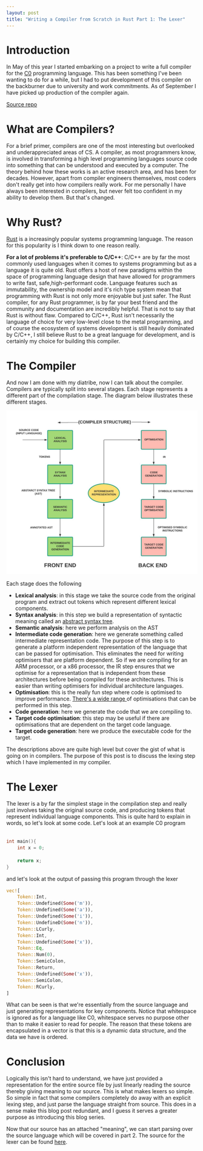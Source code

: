 ```yaml
---
layout: post
title: "Writing a Compiler from Scratch in Rust Part 1: The Lexer"
---
```


# Introduction
In May of this year I started embarking on a project to write a full compiler for the [C0](http://c0.typesafety.net/tutorial/) programming language. This has been something I've been wanting to do for a while, but I had to put development of this compiler on the backburner due to university and work commitments. As of September I have picked up production of the compiler again.

[Source repo](https://github.com/nashpotato/C0-Compiler)

# What are Compilers?
For a brief primer, compilers are one of the most interesting but overlooked and underappreciated areas of CS. A compiler, as most programmers know, is involved in transforming a high level programming languages source code into something that can be understood and executed by a computer. The theory behind how these works is an active research area, and has been for decades. However, apart from compiler engineers themselves, most coders don't really get into how compilers really work. For me personally I have always been interested in compilers, but never felt too confident in my ability to develop them. But that's changed.

# Why Rust?
[Rust](https://www.rust-lang.org/) is a increasingly popular systems programming language. The reason for this popularity is I think down to one reason really.

**For a lot of problems it's preferable to C/C++**: C/C++ are by far the most commonly used languages when it comes to systems programming but as a language it is quite old. Rust offers a host of new paradigms within the space of programming language design that have allowed for programmers to write fast, safe,high-performant code. Language features such as immutability, the ownership model and it's rich type system mean that programming with Rust is not only more enjoyable but just safer. The Rust compiler, for any Rust programmer, is by far your best friend and the community and documentation are incredibly helpful. That is not to say that Rust is without flaw. Compared to C/C++, Rust isn't necessarily the language of choice for very low-level close to the metal programming, and of course the ecosystem of systems development is still heavily dominated by C/C++, I still believe Rust to be a great language for development, and is certainly my choice for building this compiler.

# The Compiler
And now I am done with my diatribe, now I can talk about the compiler. Compilers are typically split into several stages. Each stage represents a different part of the compilation stage. The diagram below illustrates these different stages.

![Compiler Stages](/assets/compiler-phases.jpg)

Each stage does the following

- **Lexical analysis**: in this stage we take the source code from the original program and extract out tokens which represent different lexical components. 
- **Syntax analysis**: in this step we build a representation of syntactic meaning called an [abstract syntax tree](https://en.wikipedia.org/wiki/Abstract_syntax_tree).
- **Semantic analysis**: here we perform analysis on the AST
- **Intermediate code generation**: here we generate something called intermediate representation code. The purpose of this step is to generate a platform independent representation of the language that can be passed for optimisation. This eliminates the need for writing optimisers that are platform dependent. So if we are compiling for an ARM processor, or a x86 processor, the IR step ensures that we optimise for a representation that is independent from these architectures before being compiled for these architectures. This is easier than writing optimisers for individual architecture languages.
- **Optimisation**: this is the really fun step where code is optimised to improve performance. [There's a wide range ](https://en.wikipedia.org/wiki/Optimizing_compiler#Types_of_optimization) of optimisations that can be performed in this step. 
- **Code generation**: here we generate the code that we are compiling to.
- **Target code optimisation**: this step may be useful if there are optimisations that are dependent on the target code language.
- **Target code generation**: here we produce the executable code for the target.

The descriptions above are quite high level but cover the gist of what is going on in compilers. The purpose of this post is to discuss the lexing step which I have implemented in my compiler.

# The Lexer
The lexer is a by far the simplest stage in the compilation step and really just involves taking the original source code, and producing tokens that represent individual language components. This is quite hard to explain in words, so let's look at some code. Let's look at an example C0 program

```c

int main(){
    int x = 0;

    return x;
}
```

and let's look at the output of passing this program through the lexer

```rust
vec![
    Token::Int,
    Token::Undefined(Some('m')),
    Token::Undefined(Some('a')),
    Token::Undefined(Some('i')),
    Token::UndefineD(Some('n')),
    Token::LCurly,
    Token::Int,
    Token::Undefined(Some('x')),
    Token::Eq, 
    Token::Num(0),
    Token::SemicColon,
    Token::Return,
    Token::Undefined(Some('x')),
    Token::SemiColon,
    Token::RCurly,
]
```

What can be seen is that we're essentially from the source language and just generating representations for key components. Notice that whitespace is ignored as for a language like C0, whitespace serves no purpose other than to make it easier to read for people. 
The reason that these tokens are encapsulated in a vector is that this is a dynamic data structure, and the data we have is ordered.

# Conclusion
Logically this isn't hard to understand, we have just provided a representation for the entire source file by just linearly reading the source thereby giving meaning to our source. This is what makes lexers so simple. So simple in fact that some compilers completely do away with an explicit lexing step, and just parse the language straight from source. This does in a sense make this blog post redundant, and I guess it serves a greater purpose as introducing this blog series.

Now that our source has an attached "meaning", we can start parsing over the source language which will be covered in part 2. The source for the lexer can be found [here](https://github.com/nashpotato/C0-Compiler/blob/master/src/lexer/lexer.rs).
 
